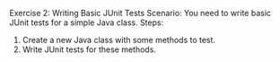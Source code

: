 Exercise 2: Writing Basic JUnit Tests Scenario: 
You need to write basic JUnit tests for a simple Java class. 
Steps: 
1. Create a new Java class with some methods to test. 
2. Write JUnit tests for these methods.
